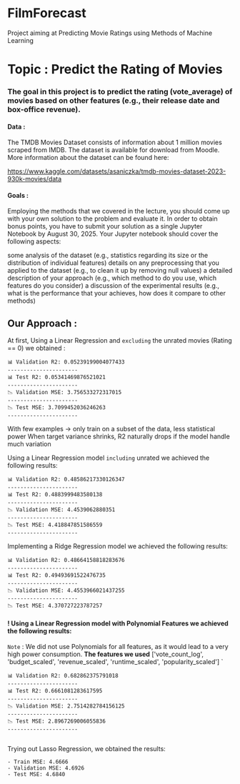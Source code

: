# FilmForecast
Project aiming at Predicting Movie Ratings using Methods of Machine Learning

# Topic : Predict the Rating of Movies

### The goal in this project is to predict the rating (vote_average) of movies based on other features (e.g., their release date and box-office revenue).

#### Data :

The TMDB Movies Dataset consists of information about 1 million movies scraped from IMDB. The dataset is available for download from Moodle. More information about the dataset can be found here:

https://www.kaggle.com/datasets/asaniczka/tmdb-movies-dataset-2023-930k-movies/data

#### Goals :

Employing the methods that we covered in the lecture, you should come up with your own solution to the problem and evaluate it. In order to obtain bonus points, you have to submit your solution as a single Jupyter Notebook by August 30, 2025. Your Jupyter notebook should cover the following aspects:

some analysis of the dataset (e.g., statistics regarding its size or the distribution of individual features)
details on any preprocessing that you applied to the dataset (e.g., to clean it up by removing null values)
a detailed description of your approach (e.g., which method to do you use, which features do you consider)
a discussion of the experimental results (e.g., what is the performance that your achieves, how does it compare to other methods)


## Our Approach :

At first, Using a Linear Regression and `excluding` the unrated movies (Rating == 0) we obtained :
```
📊 Validation R2: 0.05239199004077433
----------------------
📊 Test R2: 0.05341469876521021
----------------------
📉 Validation MSE: 3.756533272317015
----------------------
📉 Test MSE: 3.7099452036246263
----------------------
```

With few examples -> only train on a subset of the data, less statistical power
When target variance shrinks, R2 naturally drops if the model handle much variation 

Using a Linear Regression model `including` unrated we achieved the following results:
```
📊 Validation R2: 0.48586217330126347
----------------------
📊 Test R2: 0.4883999483580138
----------------------
📉 Validation MSE: 4.4539062880351
----------------------
📉 Test MSE: 4.418847851586559
----------------------
```

Implementing a Ridge Regression model we achieved the following results:
```
📊 Validation R2: 0.48664158818283676
----------------------
📊 Test R2: 0.49493691522476735
----------------------
📉 Validation MSE: 4.4553966021437255
----------------------
📉 Test MSE: 4.370727223787257

```

#### ! Using a Linear Regression model with Polynomial Features we achieved the following results:
`Note` : We did not use Polynomials for all features, as it would lead to a very high power consumption.
**The features we used** ['vote_count_log', 'budget_scaled', 'revenue_scaled', 'runtime_scaled', 'popularity_scaled'] `
```
📊 Validation R2: 0.682862375791018
----------------------
📊 Test R2: 0.6661081283617595
----------------------
📉 Validation MSE: 2.7514282784156125
----------------------
📉 Test MSE: 2.8967269006055836
----------------------


```

Trying out Lasso Regression, we obtained the results:
```
- Train MSE: 4.6666
- Validation MSE: 4.6926
- Test MSE: 4.6840
```



